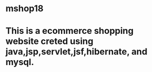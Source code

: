 # mshop18
# This is a ecommerce shopping website creted using java,jsp,servlet,jsf,hibernate, and mysql.
